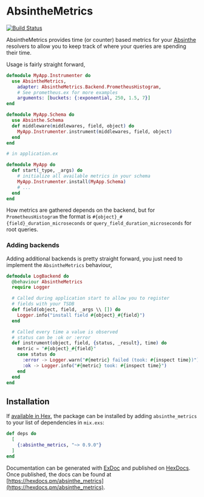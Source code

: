 # AbsintheMetrics

[![Build Status](https://travis-ci.org/soundtrackyourbrand/absinthe-metrics.svg?branch=master)](https://travis-ci.org/soundtrackyourbrand/absinthe-metrics)

AbsintheMetrics provides time (or counter) based metrics for your [Absinthe](https://github.com/absinthe-graphql/absinthe) resolvers to allow you to keep track of where your queries are spending their time.

Usage is fairly straight forward,

```elixir
defmodule MyApp.Instrumenter do
  use AbsintheMetrics,
    adapter: AbsintheMetrics.Backend.PrometheusHistogram,
    # See prometheus.ex for more examples
    arguments: [buckets: {:exponential, 250, 1.5, 7}]
end

defmodule MyApp.Schema do
  use Absinthe.Schema
  def middleware(middlewares, field, object) do
    MyApp.Instrumenter.instrument(middlewares, field, object)
  end
end

# in application.ex

defmodule MyApp do
  def start(_type, _args) do
    # initialize all available metrics in your schema
    MyApp.Instrumenter.install(MyApp.Schema)
    # ...
  end
end

```


How metrics are gathered depends on the backend, but for `PrometheusHistogram` the format is `#{object}_#{field}_duration_microseconds` or `query_field_duration_microseconds` for root queries.


### Adding backends
Adding additional backends is pretty straight forward, you just need to implement the `AbsintheMetrics` behaviour,

```elixir
defmodule LogBackend do
  @behaviour AbsintheMetrics
  require Logger

  # Called during application start to allow you to register
  # fields with your TSDB
  def field(object, field, _args \\ []) do
    Logger.info("install field #{object}_#{field}")
  end

  # Called every time a value is observed
  # status can be :ok or :error
  def instrument(object, field, {status, _result}, time) do
    metric = "#{object}_#{field}"
    case status do
      :error -> Logger.warn("#{metric} failed (took: #{inspect time})")
      :ok -> Logger.info("#{metric} took: #{inspect time}")
    end
  end
end
```


## Installation

If [available in Hex](https://hex.pm/docs/publish), the package can be installed
by adding `absinthe_metrics` to your list of dependencies in `mix.exs`:

```elixir
def deps do
  [
    {:absinthe_metrics, "~> 0.9.0"}
  ]
end
```

Documentation can be generated with [ExDoc](https://github.com/elixir-lang/ex_doc)
and published on [HexDocs](https://hexdocs.pm). Once published, the docs can
be found at [https://hexdocs.pm/absinthe_metrics](https://hexdocs.pm/absinthe_metrics).

